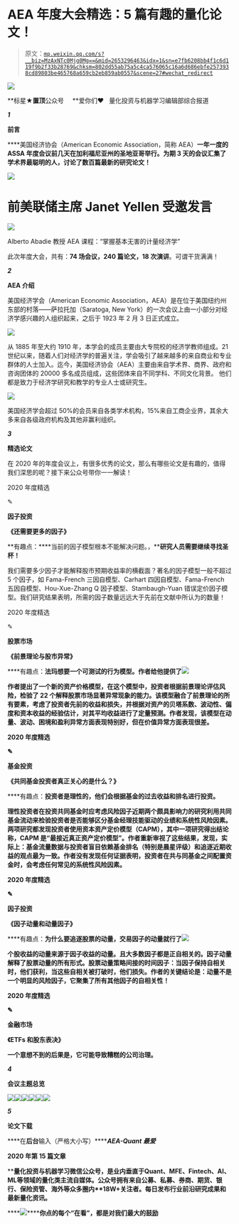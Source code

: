 # AEA 年度大会精选：5 篇有趣的量化论文！

> 原文：[`mp.weixin.qq.com/s?__biz=MzAxNTc0Mjg0Mg==&mid=2653296463&idx=1&sn=e7fb6208bb4f1c6d119f9b2f33b28769&chksm=802dd55ab75a5c4ca576065c16a6d686ebfe2573938cd89803be465768a659cb2eb859ab0557&scene=27#wechat_redirect`](http://mp.weixin.qq.com/s?__biz=MzAxNTc0Mjg0Mg==&mid=2653296463&idx=1&sn=e7fb6208bb4f1c6d119f9b2f33b28769&chksm=802dd55ab75a5c4ca576065c16a6d686ebfe2573938cd89803be465768a659cb2eb859ab0557&scene=27#wechat_redirect)

![](img/34178214a765d0578fea405af887f201.png)

**标星★****置顶****公众号     **爱你们♥   量化投资与机器学习编辑部综合报道

***1***

**前言**

****美国经济协会（American Economic Association，简称 AEA）**一年一度的 ASSA 年度会议前几天在加利福尼亚州的圣地亚哥举行。为期 3 天的会议汇集了学术界最聪明的人，讨论了数百篇最新的研究论文！**

![](img/54d9cd7a766a1361f8fd3b684e291bb8.png)

# 前美联储主席 Janet Yellen 受邀发言

![](img/4613c8d082a06e93725c296e91839358.png)

Alberto Abadie 教授 AEA 课程：“掌握基本无害的计量经济学”

此次年度大会，共有：**74 场会议，240 篇论文，18 次演讲**。可谓干货满满！

***2***

**AEA 介绍**

美国经济学会（American Economic Association，AEA）是在位于美国纽约州东部的村落——萨拉托加（Saratoga, New York）的一次会议上由一小部分对经济学感兴趣的人组织起来，之后于 1923 年 2 月 3 日正式成立。

![](img/52a37f7f254ed1a12fb5d29731658941.png)

从 1885 年至大约 1910 年，本学会的成员主要由大专院校的经济学教师组成。21 世纪以来，随着人们对经济学的普遍关注，学会吸引了越来越多的来自商业和专业群体的人士加入。迄今，美国经济协会（AEA）主要由来自学术界、商界、政府和咨询团体的 20000 多名成员组成，这些团体来自不同学科、不同文化背景。 他们都是致力于经济学研究和教学的专业人士或研究生。

![](img/248e0cd989b5c936a05a465e702d6cee.png)

美国经济学会超过 50%的会员来自各类学术机构，15%来自工商企业界，其余大多来自各级政府机构及其他非赢利组织。

***3***

**精选论文**

在 2020 年的年度会议上，有很多优秀的论文，那么有哪些论文是有趣的，值得我们深思的呢？接下来公众号带你一一解读！

2020 年度精选

✎

**因子投资**

**《还需要更多的因子》**

**有趣点：****当前的因子模型根本不能解决问题。，****研究人员需要继续寻找圣杯！**

我们需要多少因子才能解释股市预期收益率的横截面？著名的因子模型一般不超过 5 个因子，如 Fama-French 三因自模型、Carhart 四因自模型、Fama-French 五因自模型、Hou-Xue-Zhang Q 因子模型、Stambaugh-Yuan 错误定价因子模型。我们研究结果表明，所需的因子数量远远大于先前在文献中所认为的数量！

2020 年度精选

✎

**股票市场**

**《前景理论与股市异常》**

****有趣点：****法玛想要一个可测试的行为模型。作者给他提供了![](img/b14ce9464d2c7742bdb65121e4202564.png)**** 

**作者提出了一个新的资产价格模型，在这个模型中，投资者根据前景理论评估风险，检验了 22 个解释股票市场显著异常现象的能力。该模型融合了前景理论的所有要素，考虑了投资者先前的收益和损失，并根据对资产的贝塔系数、波动性、偏度和资本收益的经验估计，对其平均收益进行了定量预测。作者发现，该模型在动量、波动、困境和盈利异常方面表现特别好，但在价值异常方面表现很差。**

**2020 年度精选**

**✎**

****基金投资****

****《共同基金投资者真正关心的是什么？》****

****有趣点：****投资者是理性的，他们会根据基金的过去收益和排名进行投资。****

**理性投资者在投资共同基金时应考虑风险因子近期两个颇具影响力的研究利用共同基金流动来检验投资者是否能够区分基金经理技能驱动的业绩和系统性风险因素。两项研究都发现投资者使用资本资产定价模型（CAPM），其中一项研究得出结论称，CAPM 是“最接近真正资产定价模型”。作者重新审视了这些结果，发现，实际上：基金流量数据与投资者盲目依赖基金排名（特别是晨星评级）和追逐近期收益的观点最为一致。作者没有发现任何证据表明，投资者在共与同基金之间配置资金时，会考虑任何常见的系统性风险因素。**

**2020 年度精选**

**✎**

****因子投资****

****《因子动量和动量因子》****

****有趣点：****为什么要追逐股票的动量，交易因子的动量就行了![](img/b14ce9464d2c7742bdb65121e4202564.png)****

**个股收益的动量来源于因子收益的动量。且大多数因子都是正自相关的。因子动量解释了股票动量的所有形式。股票动量策略间接的时间因子：当因子保持自相关时，他们获利，当这些自相关被打破时，他们损失。作者的关键结论是：动量不是一个明显的风险因子，它聚集了所有其他因子的自相关性！**

**2020 年度精选**

**✎**

****金融市场****

****《ETFs 和股东表决》****

****一个意想不到的后果是，它可能导致糟糕的公司治理。**** 

*******4*******

******会议主题总览******

****![](img/2c6edd9fd4a75da98ac090dd0af4c16b.png)![](img/1e1598ace228327b23b873e670a19682.png)![](img/c6232b4abd9df12692919a9b2f295d19.png)![](img/7b59fb85aa8da7e05c7a24a97ccabc26.png)![](img/8df252c2510ca4117a1e97422af4c02f.png)![](img/5ee95b297e63bfd3061c886184fb2e48.png)****

*******5*******

******论文下载******

****在**后台**输入（严格大小写）***********AEA-Quant 最爱*******

****2020 年第 15 篇文章****

****量化投资与机器学习微信公众号，是业内垂直于**Quant、MFE、Fintech、AI、ML**等领域的**量化类主流自媒体。**公众号拥有来自**公募、私募、券商、期货、银行、保险资管、海外**等众多圈内**18W+**关注者。每日发布行业前沿研究成果和最新量化资讯。****

****![](img/6cba9abe9f2c434df7bd9c0d0d6e1156.png)********你点的每个“在看”，都是对我们最大的鼓励****